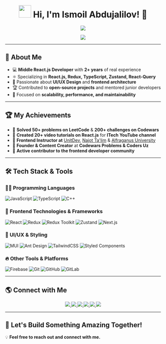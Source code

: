 <h1 align="center">
  <img src="https://media.giphy.com/media/hvRJCLFzcasrR4ia7z/giphy.gif" width="40px"/> 
  Hi, I'm <strong>Ismoil Abdujalilov!</strong> 🚀
</h1>

<p align="center">
 <img src="https://readme-typing-svg.herokuapp.com?font=Fira+Code&pause=1000&color=F7B93E&center=true&vCenter=true&width=500&lines=Middle+React+Developer+%7C+Frontend+Engineer;Content+Creator" />
</p>

<p align="center">
  <img src="https://user-images.githubusercontent.com/82976240/199247979-1d83e34b-b95d-4c14-b47a-02f83bb1b5b0.gif" />
</p>

---

## 🚀 **About Me**
- 💻 **Middle React.js Developer** with **2+ years** of real experience  
- ⚛️ Specializing in **React.js, Redux, TypeScript, Zustand, React-Query**  
- 🎨 Passionate about **UI/UX Design** and **frontend architecture**  
- 🏆 Contributed to **open-source projects** and mentored junior developers  
- 🎯 Focused on **scalability, performance, and maintainability**  

---

## 🏆 **My Achievements**
- 🏅 **Solved 50+ problems on LeetCode** & **200+ challenges on Codewars**  
- 🎥 **Created 20+ video tutorials on React.js** for **ITech YouTube channel**  
- 🏫 **Frontend Instructor at** [UnitDev](https://www.unitdev.uz), [Najot Ta'lim](https://najottalim.uz) & [Alfraganus University](https://www.afu.uz/uz)  
- 📢 **Founder & Content Creator** at **Codewars Problems & Coders Uz**  
- 🚀 **Active contributor to the frontend developer community**  

---

## 🛠 **Tech Stack & Tools**
### 🧑‍💻 **Programming Languages**  
![JavaScript](https://img.shields.io/badge/-JavaScript-F7DF1E?style=flat&logo=javascript&logoColor=black)
![TypeScript](https://img.shields.io/badge/-TypeScript-3178C6?style=flat&logo=typescript&logoColor=white)
![C++](https://img.shields.io/badge/-C++-00599C?style=flat&logo=c%2B%2B&logoColor=white)  

### 🚀 **Frontend Technologies & Frameworks**  
![React](https://img.shields.io/badge/-React-61DAFB?style=flat&logo=react&logoColor=black)
![Redux](https://img.shields.io/badge/-Redux-764ABC?style=flat&logo=redux&logoColor=white)
![Redux Toolkit](https://img.shields.io/badge/-Redux_Toolkit-764ABC?style=flat&logo=redux&logoColor=white)
![Zustand](https://img.shields.io/badge/-Zustand-000000?style=flat&logo=react&logoColor=white)
![Next.js](https://img.shields.io/badge/-Next.js-000000?style=flat&logo=next.js&logoColor=white)

### 🎨 **UI/UX & Styling**  
![MUI](https://img.shields.io/badge/-MUI-007FFF?style=flat&logo=mui&logoColor=white)
![Ant Design](https://img.shields.io/badge/-Ant%20Design-0170FE?style=flat&logo=antdesign&logoColor=white)
![TailwindCSS](https://img.shields.io/badge/-TailwindCSS-38B2AC?style=flat&logo=tailwind-css&logoColor=white)
![Styled Components](https://img.shields.io/badge/-Styled%20Components-db7093?style=flat&logo=styled-components&logoColor=white)

### 🔥 **Other Tools & Platforms**  
![Firebase](https://img.shields.io/badge/-Firebase-FFCA28?style=flat&logo=firebase&logoColor=black)
![Git](https://img.shields.io/badge/-Git-F05032?style=flat&logo=git&logoColor=white)
![GitHub](https://img.shields.io/badge/-GitHub-181717?style=flat&logo=github&logoColor=white)
![GitLab](https://img.shields.io/badge/-GitLab-FC6D26?style=flat&logo=gitlab&logoColor=white)

---

## 🌎 **Connect with Me**
<p align="center">
  <a href="https://www.instagram.com/coders.uzz/">
    <img src="https://img.shields.io/badge/Instagram-%23E4405F.svg?style=for-the-badge&logo=instagram&logoColor=white" />
  </a>
  <a href="https://www.linkedin.com/in/ismoil-abdujalilov-60490826b/">
    <img src="https://img.shields.io/badge/LinkedIn-%230077B5.svg?style=for-the-badge&logo=linkedin&logoColor=white" />
  </a>
  <a href="https://leetcode.com/u/Ismoil_Abdujalilov/">
    <img src="https://img.shields.io/badge/LeetCode-FFA116?style=for-the-badge&logo=leetcode&logoColor=black" />
  </a>
  <a href="https://www.codewars.com/users/AbdujalilovIsmoiljon">
    <img src="https://img.shields.io/badge/CodeWars-B1361E?style=for-the-badge&logo=codewars&logoColor=white" />
  </a>
  <a href="https://t.me/codewars_problems">
    <img src="https://img.shields.io/badge/Telegram-%2326A5E4.svg?style=for-the-badge&logo=telegram&logoColor=white" />
  </a>
  <a href="https://t.me/CODERS_UZZ">
    <img src="https://img.shields.io/badge/Telegram-%2326A5E4.svg?style=for-the-badge&logo=telegram&logoColor=white" />
  </a>
</p>

---

## 🚀 **Let's Build Something Amazing Together!**  
💡 **Feel free to reach out and connect with me.**  
